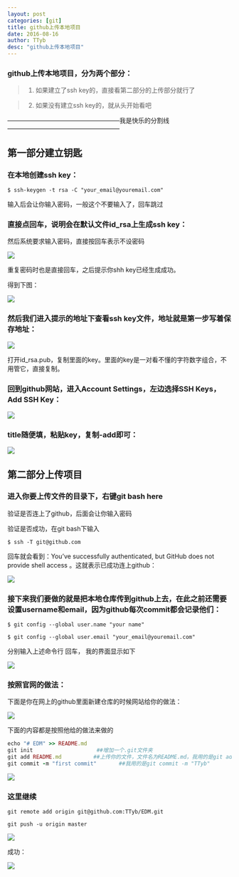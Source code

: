 ```yaml
---
layout: post
categories: [git]
title: github上传本地项目
date: 2016-08-16
author: TTyb
desc: "github上传本地项目"
---
```


### github上传本地项目，分为两个部分：

>1. 如果建立了ssh key的，直接看第二部分的上传部分就行了

>2. 如果没有建立ssh key的，就从头开始看吧

——————————————————我是快乐的分割线——————————————————

## 第一部分建立钥匙

### 在本地创建ssh key：

`$ ssh-keygen -t rsa -C "your_email@youremail.com"`

输入后会让你输入密码，一般这个不要输入了，回车跳过

### 直接点回车，说明会在默认文件id_rsa上生成ssh key：

然后系统要求输入密码，直接按回车表示不设密码

<p style="text-align:center"><img src="/static/postimage/git/push/996148-20160816104059687-602661524.png" class="img-responsive" style="display: block; margin-right: auto; margin-left: auto;"></p>

重复密码时也是直接回车，之后提示你shh key已经生成成功。

得到下图：

<p style="text-align:center"><img src="/static/postimage/git/push/996148-20160816104200296-1219529385.png" class="img-responsive" style="display: block; margin-right: auto; margin-left: auto;"></p>

### 然后我们进入提示的地址下查看ssh key文件，地址就是第一步写着保存地址：

<p style="text-align:center"><img src="/static/postimage/git/push/996148-20160816104325125-1329984215.png" class="img-responsive" style="display: block; margin-right: auto; margin-left: auto;"></p>

打开id_rsa.pub，复制里面的key。里面的key是一对看不懂的字符数字组合，不用管它，直接复制。

### 回到github网站，进入Account Settings，左边选择SSH Keys，Add SSH Key：

<p style="text-align:center"><img src="/static/postimage/git/push/996148-20160816104404703-277709478.png" class="img-responsive" style="display: block; margin-right: auto; margin-left: auto;"></p>

### title随便填，粘贴key，复制-add即可：

<p style="text-align:center"><img src="/static/postimage/git/push/996148-20160816104441000-804226083.png" class="img-responsive" style="display: block; margin-right: auto; margin-left: auto;"></p>

## 第二部分上传项目

### 进入你要上传文件的目录下，右键git bash here

验证是否连上了github，后面会让你输入密码

验证是否成功，在git bash下输入

`$ ssh -T git@github.com`

回车就会看到：You’ve successfully authenticated, but GitHub does not provide shell access 。这就表示已成功连上github：

<p style="text-align:center"><img src="/static/postimage/git/push/996148-20160816104638218-795026872.png" class="img-responsive" style="display: block; margin-right: auto; margin-left: auto;"></p>

### 接下来我们要做的就是把本地仓库传到github上去，在此之前还需要设置username和email，因为github每次commit都会记录他们：

`$ git config --global user.name "your name"`

`$ git config --global user.email "your_email@youremail.com"`

分别输入上述命令行 回车， 我的界面显示如下

<p style="text-align:center"><img src="/static/postimage/git/push/996148-20160816104714875-268481021.png" class="img-responsive" style="display: block; margin-right: auto; margin-left: auto;"></p>

### 按照官网的做法：

下面是你在网上的github里面新建仓库的时候网站给你的做法：

<p style="text-align:center"><img src="/static/postimage/git/push/996148-20160816104844078-1299483518.png" class="img-responsive" style="display: block; margin-right: auto; margin-left: auto;"></p>

下面的内容都是按照他给的做法来做的

~~~ruby
echo "# EDM" >> README.md
git init                    ##增加一个.git文件夹
git add README.md          ##上传你的文件，文件名为README.md，我用的是git add --all，也就是上传当前文件夹的全部
git commit -m "first commit"       ##我用的是git commit -m "TTyb"
~~~

<p style="text-align:center"><img src="/static/postimage/git/push/996148-20160816104929125-631735513.png" class="img-responsive" style="display: block; margin-right: auto; margin-left: auto;"></p>

### 这里继续

`git remote add origin git@github.com:TTyb/EDM.git`

`git push -u origin master`

<p style="text-align:center"><img src="/static/postimage/git/push/996148-20160816105038171-1777620505.png" class="img-responsive" style="display: block; margin-right: auto; margin-left: auto;"></p>

成功：

<p style="text-align:center"><img src="/static/postimage/git/push/996148-20160816105118531-1819085224.png" class="img-responsive" style="display: block; margin-right: auto; margin-left: auto;"></p>

